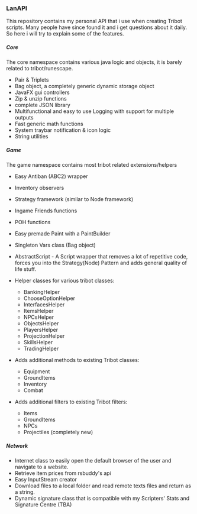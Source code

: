 ### LanAPI
This repository contains my personal API that i use when creating Tribot scripts. Many people have since found it and i get questions about it daily. So here i will try to explain some of the features.

##### Core
The core namespace contains various java logic and objects, it is barely related to tribot/runescape.
* Pair & Triplets
* Bag object, a completely generic dynamic storage object
* JavaFX gui controllers
* Zip & unzip functions
* complete JSON library
* Multifunctional and easy to use Logging with support for multiple outputs
* Fast generic math functions
* System traybar notification & icon logic
* String utilities

##### Game
The game namespace contains most tribot related extensions/helpers
* Easy Antiban (ABC2) wrapper
* Inventory observers
* Strategy framework (similar to Node framework)
* Ingame Friends functions
* POH functions
* Easy premade Paint with a PaintBuilder
* Singleton Vars class (Bag object)
* AbstractScript - A Script wrapper that removes a lot of repetitive code, forces you into the Strategy(Node) Pattern and adds general quality of life stuff.

* Helper classes for various tribot classes:
    * BankingHelper
    * ChooseOptionHelper
    * InterfacesHelper
    * ItemsHelper
    * NPCsHelper
    * ObjectsHelper
    * PlayersHelper
    * ProjectionHelper
    * SkillsHelper
    * TradingHelper

* Adds additional methods to existing Tribot classes:
    * Equipment
    * GroundItems
    * Inventory
    * Combat
    
* Adds additional filters to existing Tribot filters:
    * Items
    * GroundItems
    * NPCs
    * Projectiles (completely new)
    
##### Network
* Internet class to easily open the default browser of the user and navigate to a website.
* Retrieve item prices from rsbuddy's api
* Easy InputStream creator
* Download files to a local folder and read remote texts files and return as a string.
* Dynamic signature class that is compatible with my Scripters' Stats and Signature Centre (TBA)
